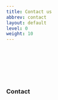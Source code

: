```yaml
---
title: Contact us
abbrev: contact
layout: default
level: 0
weight: 10
---
```

&nbsp;<br/>
&nbsp;<br/>
&nbsp;<br/>
&nbsp;<br/>
&nbsp;<br/>

<h3>Contact</h3>

